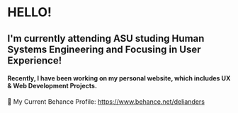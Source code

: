 # HELLO!
## I'm currently attending ASU studing Human Systems Engineering and Focusing in User Experience!
<!--
**delianders/delianders** is a ✨ _special_ ✨ repository because its `README.md` (this file) appears on your GitHub profile.

Here are some ideas to get you started:

- 🌱 My Current Behance Profile
- 🌱 I’m currently learning ...
- 👯 I’m looking to collaborate on ...
- 🤔 I’m looking for help with ...
- 💬 Ask me about ...
- 📫 How to reach me: ...
- 😄 Pronouns: ...
- ⚡ Fun fact: ...
-->
#### Recently, I have been working on my personal website, which includes UX & Web Development Projects. 
🌱 My Current Behance Profile: https://www.behance.net/delianders
